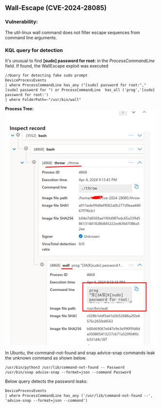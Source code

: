 ## Wall-Escape (CVE-2024-28085)
### Vulnerability:
The util-linux wall command does not filter escape sequences from command line arguments.
### KQL query for detection
It's unusual to find **[sudo] password for root:** in the *ProcessCommandLine* field. If found, the WallEscape exploit was executed  
```
//Query for detecting fake sudo prompt
DeviceProcessEvents
| where ProcessCommandLine has_any ("[sudo] password for root:","[sudo] password for ") or ProcessCommandLine  has_all ('prog','[sudo] password for root:')
| where FolderPath=~"/usr/bin/wall"
```
**Process Tree:**  
![ProcessTree](./ProcessTree_wallescape.png)

In Ubuntu, the command-not-found and snap advice-snap commands leak the unknown command as shown below.  
```
/usr/bin/python3 /usr/lib/command-not-found -- Password  
/usr/bin/snap advise-snap --format=json --command Password  
```
Below query detects the password leaks:
```
DeviceProcessEvents
| where ProcessCommandLine has_any ('/usr/lib/command-not-found --', 'advise-snap --format=json --command')
```
